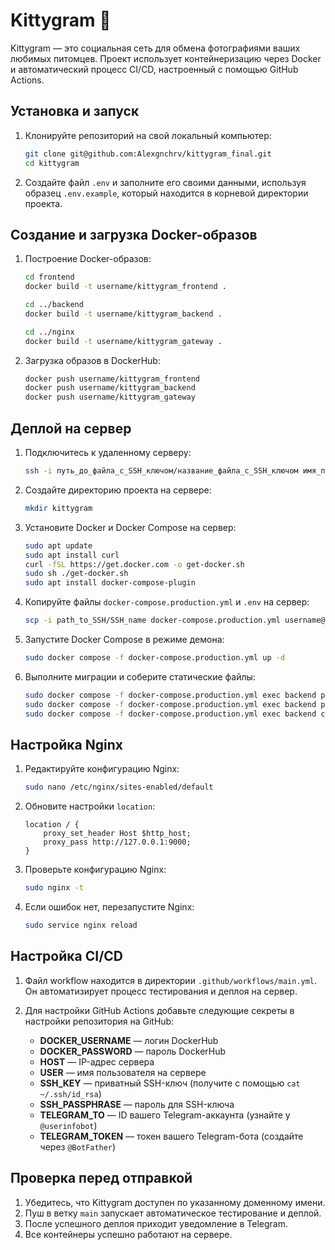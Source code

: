 # Kittygram 🐾  
Kittygram — это социальная сеть для обмена фотографиями ваших любимых питомцев. Проект использует контейнеризацию через Docker и автоматический процесс CI/CD, настроенный с помощью GitHub Actions.

## Установка и запуск

1. Клонируйте репозиторий на свой локальный компьютер:
    ```bash
    git clone git@github.com:Alexgnchrv/kittygram_final.git
    cd kittygram
    ```

2. Создайте файл `.env` и заполните его своими данными, используя образец `.env.example`, который находится в корневой директории проекта.

## Создание и загрузка Docker-образов

1. Построение Docker-образов:
    ```bash
    cd frontend
    docker build -t username/kittygram_frontend .

    cd ../backend
    docker build -t username/kittygram_backend .

    cd ../nginx
    docker build -t username/kittygram_gateway .
    ```

2. Загрузка образов в DockerHub:
    ```bash
    docker push username/kittygram_frontend
    docker push username/kittygram_backend
    docker push username/kittygram_gateway
    ```

## Деплой на сервер

1. Подключитесь к удаленному серверу:
    ```bash
    ssh -i путь_до_файла_с_SSH_ключом/название_файла_с_SSH_ключом имя_пользователя@ip_адрес_сервера
    ```

2. Создайте директорию проекта на сервере:
    ```bash
    mkdir kittygram
    ```

3. Установите Docker и Docker Compose на сервер:
    ```bash
    sudo apt update
    sudo apt install curl
    curl -fSL https://get.docker.com -o get-docker.sh
    sudo sh ./get-docker.sh
    sudo apt install docker-compose-plugin 
    ```

4. Копируйте файлы `docker-compose.production.yml` и `.env` на сервер:
    ```bash
    scp -i path_to_SSH/SSH_name docker-compose.production.yml username@server_ip:/home/username/kittygram/docker-compose.production.yml
    ```

5. Запустите Docker Compose в режиме демона:
    ```bash
    sudo docker compose -f docker-compose.production.yml up -d
    ```

6. Выполните миграции и соберите статические файлы:
    ```bash
    sudo docker compose -f docker-compose.production.yml exec backend python manage.py migrate
    sudo docker compose -f docker-compose.production.yml exec backend python manage.py collectstatic
    sudo docker compose -f docker-compose.production.yml exec backend cp -r /app/collected_static/. /backend_static/static/
    ```

## Настройка Nginx

1. Редактируйте конфигурацию Nginx:
    ```bash
    sudo nano /etc/nginx/sites-enabled/default
    ```

2. Обновите настройки `location`:
    ```nginx
    location / {
        proxy_set_header Host $http_host;
        proxy_pass http://127.0.0.1:9000;
    }
    ```

3. Проверьте конфигурацию Nginx:
    ```bash
    sudo nginx -t
    ```

4. Если ошибок нет, перезапустите Nginx:
    ```bash
    sudo service nginx reload
    ```

## Настройка CI/CD

1. Файл workflow находится в директории `.github/workflows/main.yml`. Он автоматизирует процесс тестирования и деплоя на сервер.

2. Для настройки GitHub Actions добавьте следующие секреты в настройки репозитория на GitHub:
    - **DOCKER_USERNAME** — логин DockerHub
    - **DOCKER_PASSWORD** — пароль DockerHub
    - **HOST** — IP-адрес сервера
    - **USER** — имя пользователя на сервере
    - **SSH_KEY** — приватный SSH-ключ (получите с помощью `cat ~/.ssh/id_rsa`)
    - **SSH_PASSPHRASE** — пароль для SSH-ключа
    - **TELEGRAM_TO** — ID вашего Telegram-аккаунта (узнайте у `@userinfobot`)
    - **TELEGRAM_TOKEN** — токен вашего Telegram-бота (создайте через `@BotFather`)

## Проверка перед отправкой

1. Убедитесь, что Kittygram доступен по указанному доменному имени.
2. Пуш в ветку `main` запускает автоматическое тестирование и деплой.
3. После успешного деплоя приходит уведомление в Telegram.
4. Все контейнеры успешно работают на сервере.
